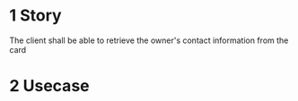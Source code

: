 # 1 Story
The client shall be able to retrieve the owner's contact information from the card

# 2 Usecase
